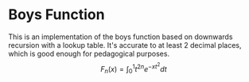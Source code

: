 # Boys Function

This is an implementation of the boys function based on downwards recursion with a lookup table. It's accurate to at least 2 decimal places, which is good enough for pedagogical purposes.
$$F_n(x) = \int_0^1 t^{2n}e^{-xt^2} dt$$
